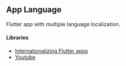 ## App Language ###

Flutter app with multiple language localization.

#### Libraries ####
 - [Internationalizing Flutter apps](https://docs.flutter.dev/development/accessibility-and-localization/internationalization)
 - [Youtube](https://www.youtube.com/watch?v=Zw4KoorVxgg)